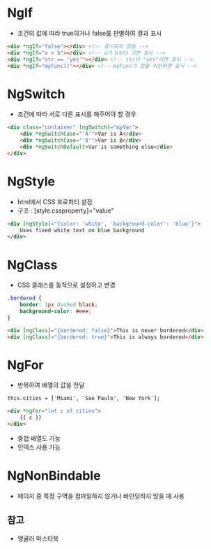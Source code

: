 # NgIf
- 조건의 값에 따라 true이거나 false를 판별하여 결과 표시

```html
<div *ngIf="false"></div> <!-- 표시되지 않음 -->
<div *ngIf="a > b"></div> <!-- a가 b보다 크면 표시 -->
<div *ngIf="str == 'yes'"></div> <!-- str이 "yes"이면 표시 -->
<div *ngIf="myFunc()"></div> <!-- myFunc가 참을 리턴하면 표시 -->
```
# NgSwitch
- 조건에 따라 서로 다른 표시를 해주어야 할 경우

```html
<div class="container" [ngSwitch]="myVar">
    <div *ngSwitchCase="'A'">Var is A</div>
    <div *ngSwitchCase="'B'">Var is B</div>
    <div *ngSwitchDefault>Var is something else</div>
</div>
```

# NgStyle
- html에서 CSS 프로퍼티 설정
- 구조 : [style.cssproperty]="value"

```html
<div [ngStyle]="{color: 'white', 'background-color': 'blue'}">
    Uses fixed white text on blue background
</div>
```

# NgClass
- CSS 클래스를 동적으로 설정하고 변경

```css
.bordered {
    border: 1px dashed black;
    background-color: #eee;
}
```
```html
<div [ngClass]="{bordered: false}">This is never bordered</div>
<div [ngClass]="{bordered: true}">This is always bordered</div>
```

# NgFor
- 반복하여 배열의 값을 전달

```html
this.cities = ['Miami', 'Sao Paulo', 'New York'];

<div *ngFor="let c of cities">
    {{ c }}
</div>
```
- 중첩 배열도 가능
- 인덱스 사용 가능

# NgNonBindable
- 페이지 중 특정 구역을 컴파일하지 않거나 바인딩하지 않을 때 사용

## 참고
- 앵귤러 마스터북